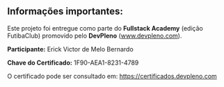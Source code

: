 ## Informações importantes:

Este projeto foi entregue como parte do **Fullstack Academy** (edição FutibaClub) promovido pelo **DevPleno** (www.devpleno.com).

**Participante:** Erick Victor de Melo Bernardo

**Chave do Certificado:** 1F90-AEA1-8231-4789

O certificado pode ser consultado em: https://certificados.devpleno.com
